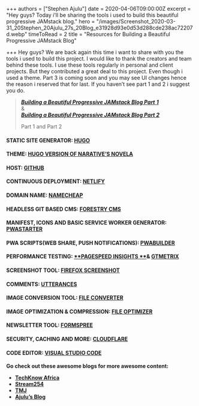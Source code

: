 +++
authors = ["Stephen Ajulu"]
date = 2020-04-06T09:00:00Z
excerpt = "Hey guys? Today i'll be sharing the tools i used to build this beautiful progressive JAMstack blog."
hero = "/images/Screenshot_2020-03-31_20Stephen_20Ajulu_27s_20Blog_e31928d93e0d53d288cde238ac72207d.webp"
timeToRead = 2
title = "Resources for Building a Beautiful Progressive JAMstack Blog"

+++
Hey guys? We are back again this time i want to share with you the tools i used to build this project. I would like to thank the creators and team behind these tools. I use these tools regularly in personal and client projects. But they contributed a great deal to this project. Even though i used a theme. Part 3 is coming soon and you may see UI changes hence the reason i reserved that for last. If you haven’t see part 1 and 2 i suggest you do.

> [**_Building a Beautiful Progressive JAMstack Blog Part_** **_1_**](https://ajulusthoughts.wordpress.com/2020/03/31/building-a-beautiful-progressive-jamstack-blog-part-1/)  
> &   
> [**_Building a Beautiful Progressive JAMstack Blog Part 2_**](https://ajulusthoughts.wordpress.com/2020/04/05/building-a-beautiful-progressive-jamstack-blog-part-2/)
>
> Part 1 and Part 2

#### STATIC SITE GENERATOR: [**HUGO**](https://gohugo.io "HUGO")

#### THEME: [**HUGO VERSION OF NARATIVE’S NOVELA**](https://github.com/forestryio/hugo-theme-novela)

#### HOST: [**GITHUB**](https://github.com)

#### CONTINUOUS DEPLOYMENT: [**NETLIFY**](https://netlify.com)

#### DOMAIN NAME: [**NAMECHEAP**](https://namecheap.com)

#### HEADLESS GIT BASED CMS: [**FORESTRY CMS**](https://forestry.io)

#### MANIFEST, ICONS AND BASIC SERVICE WORKER GENERATOR: [**PWASTARTER**](https://pwastarter.love2dev.com)

#### PWA SCRIPTS(WEB SHARE, PUSH NOTIFICATIONS): [**PWABUILDER**](https://pwabuilder.com)

#### PERFORMANCE TESTING: [**PAGESPEED INSIGHTS **](https://developers.google.com/speed/pagespeed/insights/)& [**GTMETRIX**](https://gtmetrix.com/)

#### SCREENSHOT TOOL: [**FIREFOX SCREENSHOT**](https://screenshots.firefox.com/)

#### COMMENTS: [**UTTERANCES**](https://utteranc.es)

#### IMAGE CONVERSION TOOL: [**FILE CONVERTER**](https://file-converter.org/)

#### IMAGE OPTIMIZATION & COMPRESSION: [**FILE OPTIMIZER**](https://nikkhokkho.sourceforge.io/static.php?page=FileOptimizer)

#### NEWSLETTER TOOL: [**FORMSPREE**](https://formspree.com)

#### SECURITY, CACHING AND MORE: [**CLOUDFLARE**](https://cloudflare.com)

#### CODE EDITOR: [**VISUAL STUDIO CODE**](https://code.visualstudio.com/)

**Go check out these awesome blogs for more awesome content:**

* [**TechKnow Africa**](https://techknow.co.ke)
* [**Stream254**](https://stream254.com)
* [**TMJ**](https://tmj.home.blog)
* [**Ajulu’s Blog**](https://blog.stephenajulu.com)